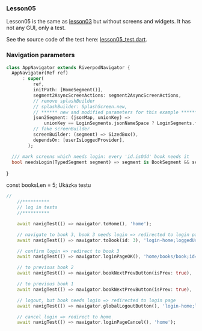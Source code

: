 
### Lesson05
Lesson05 is the same as [lesson03](/doc/lesson03.md) but without screens and widgets.
It has not any GUI, only a test.

See the source code of the test here: [lesson05_test.dart](/examples/doc/test/lesson05_test.dart).

### Navigation parameters



```dart
class AppNavigator extends RiverpodNavigator {
  AppNavigator(Ref ref)
      : super(
          ref,
          initPath: [HomeSegment()],
          segment2AsyncScreenActions: segment2AsyncScreenActions,
          // remove splashBuilder
          // splashBuilder: SplashScreen.new,
          // ****** new and modified parameters for this example ******
          json2Segment: (jsonMap, unionKey) => 
              unionKey == LoginSegments.jsonNameSpace ? LoginSegments.fromJson(jsonMap) : AppSegments.fromJson(jsonMap),
          // fake screenBuilder
          screenBuilder: (segment) => SizedBox(),
          dependsOn: [userIsLoggedProvider],
        );

  /// mark screens which needs login: every 'id.isOdd' book needs it
  bool needsLogin(TypedSegment segment) => segment is BookSegment && segment.id.isOdd;
```

}

const booksLen = 5;
Ukázka testu

```dart
//
    //**********
    // log in tests
    //**********

    await navigTest(() => navigator.toHome(), 'home');

    // navigate to book 3, book 3 needs login => redirected to login page
    await navigTest(() => navigator.toBook(id: 3), 'login-home;loggedUrl=home%2Fbooks%2Fbook%3Bid%3D3;canceledUrl=home');

    // confirm login => redirect to book 3
    await navigTest(() => navigator.loginPageOK(), 'home/books/book;id=3');

    // to previous book 2
    await navigTest(() => navigator.bookNextPrevButton(isPrev: true), 'home/books/book;id=2');

    // to previous book 1
    await navigTest(() => navigator.bookNextPrevButton(isPrev: true), 'home/books/book;id=1');

    // logout, but book needs login => redirected to login page
    await navigTest(() => navigator.globalLogoutButton(), 'login-home;loggedUrl=home%2Fbooks%2Fbook%3Bid%3D1;canceledUrl=');

    // cancel login => redirect to home
    await navigTest(() => navigator.loginPageCancel(), 'home');
```

